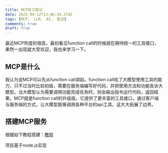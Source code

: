 ```yaml
---
title: MCP学习笔记
date: 2025-04-12T13:46:34.374Z
tags: [MCP， LLM， AI， 笔记]
comments: true
draft: True
---
```


最近MCP热度的很高，最初看见function call的时候就在期待统一的工具接口，果然一出现就大受欢迎，我也来学习一下。

## MCP是什么

我认为说MCP可以先从function call讲起。function call给了大模型使用工具的能力，只不过当时比较初级，需要在服务端编写好代码，并把使用方法和功能告诉大模型。当大模型认为需要调用功能完成任务时，则会输出指令运行代码，返回结果。MCP就是function call的升级版，它提供了更丰富的工具接口，通过客户端与服务端的方式，让大模型能够调用各种平台的api工具，这大大拓展了边界。

## 搭建MCP服务

根据如下教程搭建：[教程](https://www.bilibili.com/video/BV1ZrXLYyEFx/?spm_id_from=333.337.search-card.all.click&vd_source=50b7fbaac8495676da2c0ff3d4eb7885)

项目基于node.js实现
